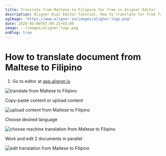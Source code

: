```yaml
---
title: Translate from Maltese to Filipino for free in Aligner Editor
description: Aligner Dual Editor Tutorial. How to translate for free from Maltese to Filipino. Aligner is multilingual document management platform. 
ogImage: "https://www.aligner.io/images/aligner-logo.png"
date: 2020-05-06T07:09:21+03:00
image: ../images/aligner-logo.png
onBlog: true
---
```


# How to translate document from Maltese to Filipino

1. Go to editor at [app.aligner.io](https://app.aligner.io "Aligner App web page")

![translate from Maltese to Filipino](../aligner-blank-editor.png "translate from Maltese to Filipino")

Copy-paste content or upload content

![upload content from Maltese to Filipino](../aligner-uploaded-document.png "upload content from Maltese to Filipino")

Choose desired language

![choose machine translation from Maltese to Filipino](../aligner-language-dropdown.png "choose machine translation from Maltese to Filipino")

Work and edit 2 documents in parallel

![edit translation from Maltese to Filipino](../aligner-double-sitded-editor.png "edit translation from Maltese to Filipino")

